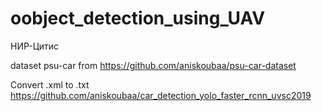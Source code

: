 # oobject_detection_using_UAV
НИР-Цитис

dataset psu-car from https://github.com/aniskoubaa/psu-car-dataset

Convert .xml to .txt https://github.com/aniskoubaa/car_detection_yolo_faster_rcnn_uvsc2019
